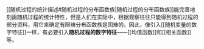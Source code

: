 [[随机过程的统计描述#随机过程的分布函数族|随机过程的分布函数族]]能完善地刻画随机过程的统计特性，但是人们在实际中，根据观察往往只能得到随机过程的部分资料，用它来确定有限维分布函数族是困难的。因此，像引入[[随机变量的数字特征]]一样，有必要引入**随机过程的数字特征**——[[均值函数]]和[[相关函数]]等。

